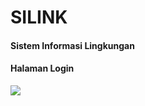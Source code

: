 <h1>SILINK</h1>
<h4>Sistem Informasi Lingkungan</h4>

<h4>Halaman Login</h4>
<img src="https://user-images.githubusercontent.com/60428779/82129318-eac35500-97eb-11ea-8db0-64d09b765434.png">

